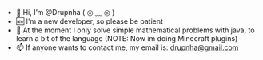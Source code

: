 - 👋 Hi, I’m @Drupnha ( ◎ ﹏ ◎ ) 
- 🆕 I'm a new developer, so please be patient
- 🧮 At the moment I only solve simple mathematical problems with java, to learn a bit of the language (NOTE: Now im doing Minecraft plugins)
- 📫 If anyone wants to contact me, my email is: drupnha@gmail.com

<!---
Drupnha/Drupnha is a ✨ special ✨ repository because its `README.md` (this file) appears on your GitHub profile.
You can click the Preview link to take a look at your changes.
--->
